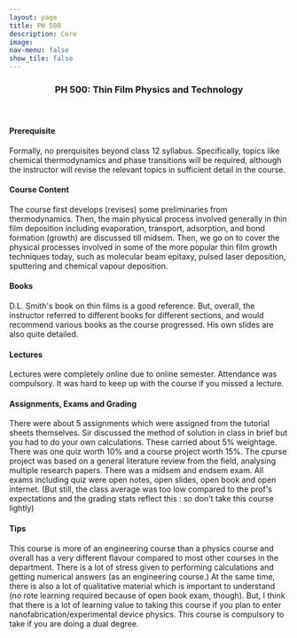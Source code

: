 ```yaml
---
layout: page
title: PH 500
description: Core
image: 
nav-menu: false
show_tile: false
---
```


<!-- Main -->
<div id="main" class="alt">

<!-- One -->
<section id="one">
	<div class="inner">
		<header class="major">
			<h3>PH 500: Thin Film Physics and Technology</h3>
		</header>

<h4> Prerequisite</h4>
<p>Formally, no prerquisites beyond class 12 syllabus. Specifically, topics like chemical thermodynamics and phase transitions will be required, although the instructor will revise the relevant topics in sufficient detail in the course.</p>

<h4> Course Content</h4>
<p>The course first develops (revises) some preliminaries from thermodynamics. Then, the main physical process involved generally in thin film deposition including evaporation, transport, adsorption, and bond formation (growth) are discussed till midsem. Then, we go on to cover the physical processes involved in some of the more popular thin film growth techniques today, such as molecular beam epitaxy, pulsed laser deposition, sputtering and chemical vapour deposition.</p>

<h4> Books</h4>
<p>D.L. Smith's book on thin films is a good reference. But, overall, the instructor referred to different books for different sections, and would recommend various books as the course progressed. His own slides are also quite detailed.</p>

<h4>Lectures</h4>
<p>Lectures were completely online due to online semester. Attendance was compulsory. It was hard to keep up with the course if you missed a lecture.</p>

<h4> Assignments, Exams and Grading</h4>
<p>There were about 5 assignments which were assigned from the tutorial sheets themselves. Sir discussed the method of solution in class in brief but you had to do your own calculations. These carried about 5% weightage. There was one quiz worth 10% and a course project worth 15%. The cpurse project was based on a general literature review from the field, analysing multiple research papers. There was a midsem and endsem exam. All exams including quiz were open notes, open slides, open book and open internet. (But still, the class average was too low compared to the prof's expectations and the grading stats reflect this : so don't take this course lightly)</p>

<h4> Tips</h4>
<p>This course is more of an engineering course than a physics course and overall has a very different flavour compared to most other courses in the department. There is a lot of stress given to performing calculations and getting numerical answers (as an engineering course.) At the same time, there is also a lot of qualitative material which is important to understand (no rote learning required because of open book exam, though). But, I think that there is a lot of learning value to taking this course if you plan to enter nanofabrication/experimental device physics. This course is compulsory to take if you are doing a dual degree.</p>

<!-- Content -->
